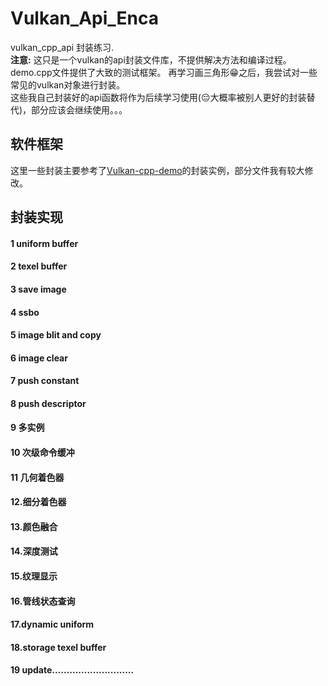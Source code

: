 # Vulkan_Api_Enca
vulkan_cpp_api 封装练习.  
**注意:** 这只是一个vulkan的api封装文件库，不提供解决方法和编译过程。demo.cpp文件提供了大致的测试框架。
再学习画三角形:grin:之后，我尝试对一些常见的vulkan对象进行封装。  
这些我自己封装好的api函数将作为后续学习使用(:pensive:大概率被别人更好的封装替代)，部分应该会继续使用。。。  

## 软件框架
这里一些封装主要参考了[Vulkan-cpp-demo](https://github.com/ccsdu2004/vulkan-cpp-demo)的封装实例，部分文件我有较大修改。  

## 封装实现
#### 1 uniform buffer
#### 2 texel buffer
#### 3 save image
#### 4 ssbo
#### 5 image blit and copy
#### 6 image clear
#### 7 push constant
#### 8 push descriptor
#### 9 多实例 
#### 10 次级命令缓冲 
#### 11 几何着色器 
#### 12.细分着色器 
#### 13.颜色融合 
#### 14.深度测试 
#### 15.纹理显示 
#### 16.管线状态查询 
#### 17.dynamic uniform 
#### 18.storage texel buffer 
#### 19 update............................
